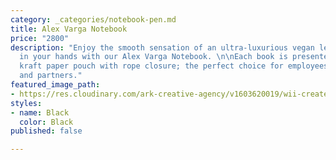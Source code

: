 ```yaml
---
category: _categories/notebook-pen.md
title: Alex Varga Notebook
price: "2800"
description: "Enjoy the smooth sensation of an ultra-luxurious vegan leather cover
  in your hands with our Alex Varga Notebook. \n\nEach book is presented in an elegant
  kraft paper pouch with rope closure; the perfect choice for employees, customers
  and partners."
featured_image_path:
- https://res.cloudinary.com/ark-creative-agency/v1603620019/wii-create/uploads/Alex-Varga-B-Type-Notebook-AV-19010-BL_default_nv1dba.png
styles:
- name: Black
  color: Black
published: false

---
```

